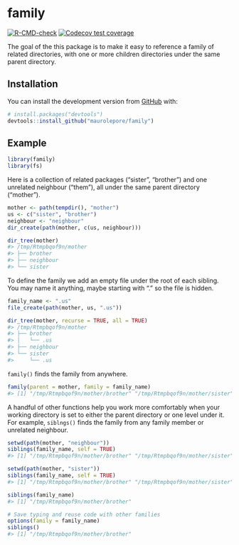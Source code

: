
<!-- README.md is generated from README.Rmd. Please edit that file -->

# family

<!-- badges: start -->

[![R-CMD-check](https://github.com/maurolepore/family/workflows/R-CMD-check/badge.svg)](https://github.com/maurolepore/family/actions)
[![Codecov test
coverage](https://codecov.io/gh/maurolepore/family/branch/master/graph/badge.svg)](https://codecov.io/gh/maurolepore/family?branch=master)
<!-- badges: end -->

The goal of the this package is to make it easy to reference a family of
related directories, with one or more children directories under the
same parent directory.

## Installation

You can install the development version from
[GitHub](https://github.com/) with:

``` r
# install.packages("devtools")
devtools::install_github("maurolepore/family")
```

## Example

``` r
library(family)
library(fs)
```

Here is a collection of related packages (“sister”, “brother”) and one
unrelated neighbour (“them”), all under the same parent directory
(“mother”).

``` r
mother <- path(tempdir(), "mother")
us <- c("sister", "brother")
neighbour <- "neighbour"
dir_create(path(mother, c(us, neighbour)))

dir_tree(mother)
#> /tmp/Rtmpbqof9n/mother
#> ├── brother
#> ├── neighbour
#> └── sister
```

To define the family we add an empty file under the root of each
sibling. You may name it anything, maybe starting with “.” so the file
is hidden.

``` r
family_name <- ".us"
file_create(path(mother, us, ".us"))

dir_tree(mother, recurse = TRUE, all = TRUE)
#> /tmp/Rtmpbqof9n/mother
#> ├── brother
#> │   └── .us
#> ├── neighbour
#> └── sister
#>     └── .us
```

`family()` finds the family from anywhere.

``` r
family(parent = mother, family = family_name)
#> [1] "/tmp/Rtmpbqof9n/mother/brother" "/tmp/Rtmpbqof9n/mother/sister"
```

A handful of other functions help you work more comfortably when your
working directory is set to either the parent directory or one level
under it. For example, `siblngs()` finds the family from any family
member or unrelated neighbour.

``` r
setwd(path(mother, "neighbour"))
siblings(family_name, self = TRUE)
#> [1] "/tmp/Rtmpbqof9n/mother/brother" "/tmp/Rtmpbqof9n/mother/sister"

setwd(path(mother, "sister"))
siblings(family_name, self = TRUE)
#> [1] "/tmp/Rtmpbqof9n/mother/brother" "/tmp/Rtmpbqof9n/mother/sister"

siblings(family_name)
#> [1] "/tmp/Rtmpbqof9n/mother/brother"

# Save typing and reuse code with other families
options(family = family_name)
siblings()
#> [1] "/tmp/Rtmpbqof9n/mother/brother"
```
